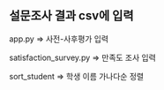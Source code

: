 ## 설문조사 결과 csv에 입력

app.py => 사전-사후평가 입력

satisfaction_survey.py => 만족도 조사 입력

sort_student => 학생 이름 가나다순 정렬

